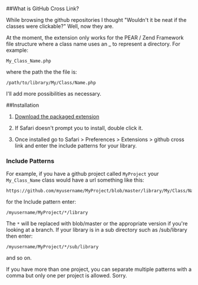 ##What is GitHub Cross Link?

While browsing the github repositories I thought "Wouldn't it be neat if the classes were clickable?" Well, now they are.

At the moment, the extension only works for the PEAR / Zend Framework file structure where a class name uses an _ to represent a directory. For example:

    My_Class_Name.php

where the path the the file is:

    /path/to/library/My/Class/Name.php

I'll add more possibilities as necessary.

##Installation

1. [Download the packaged extension](http://github.com/downloads/iamamused/github-cross-link/github-cross-link.safariextz/qr_code)

2. If Safari doesn't prompt you to install, double click it.

3. Once installed go to Safari > Preferences > Extensions > github cross link and enter the include patterns for your library. 

### Include Patterns

For example, if you have a github project called `MyProject` your `My_Class_Name` class would have a url something like this:

    https://github.com/myusername/MyProject/blob/master/library/My/Class/Name.php

for the Include pattern enter: 

    /myusername/MyProject/*/library
  
The `*` will be replaced with blob/master or the appropriate version if you're looking at a branch. If your library is in a sub directory such as /sub/library then enter:

    /myusername/MyProject/*/sub/library

and so on.

If you have more than one project, you can separate multiple patterns with a comma but only one per project is allowed. Sorry.